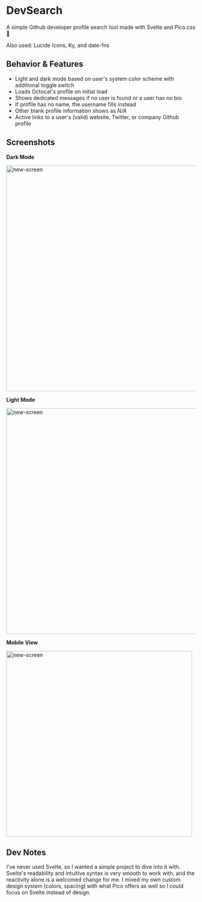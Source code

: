 # DevSearch

A simple Github developer profile search tool made with Svelte and Pico.css 💜

Also used: Lucide Icons, Ky, and date-fns

## Behavior & Features

- Light and dark mode based on user's system color scheme with additional toggle switch
- Loads Octocat's profile on initial load
- Shows dedicated messages if no user is found or a user has no bio
- If profile has no name, the username fills instead
- Other blank profile information shows as _N/A_
- Active links to a user's (valid) website, Twitter, or company Github profile

## Screenshots

**Dark Mode**

<img width="600" alt="new-screen" src="https://github.com/briannarenni/devsearch-app/assets/69635579/03327e68-e309-4ad7-9ab0-b3dc928ceed1">

**Light Mode**

<img width="600" alt="new-screen" src="https://github.com/briannarenni/devsearch-app/assets/69635579/be0cb012-9b66-4cc8-a9f7-2d860401f714">

**Mobile View**

<img width="494" alt="new-screen" src="https://github.com/briannarenni/devsearch-app/assets/69635579/886c5cb8-257f-45b5-a74f-dab1677b6271">

## Dev Notes

I've never used Svelte, so I wanted a simple project to dive into it with. Svelte's readability and intuitive syntax is very smooth to work with, and the reactivity alone is a welcomed change for me. I mixed my own custom design system (colors, spacing) with what Pico offers as well so I could focus on Svelte instead of design.
